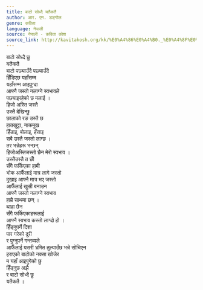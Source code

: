 ```yaml
---
title: बाटो सोध्दै यतैकतै
author: आर. एम. डङ्गोल
genre: कविता
language: नेपाली
source: नेपाली - कविता कोश
source_link: http://kavitakosh.org/kk/%E0%A4%86%E0%A4%B0._%E0%A4%8F%E0%A4%AE._%E0%A4%A1%E0%A4%99%E0%A5%8D%E0%A4%97%E0%A5%8B%E0%A4%B2
---
```


बाटो सोध्दै छु  
यतैकतै  
बाटो पछ्याउँदै पछ्याउँदै  
हिँडिएछ यहाँसम्म  
यहाँसम्म आइपुग्दा  
आफ्नै जस्तो नलाग्ने स्वभावले  
पछ्याइरहेको छ मलाई ।  
हिजो अस्ति जस्तै  
उस्तै देखिन्छु  
छालाको रङ उस्तै छ  
हातखुट्टा, नाकमुख  
हिँडाइ, बोलाइ, हँसाइ  
सबै उस्तै जस्तो लाग्छ ।  
तर भन्नेहरू भन्छन्  
हिजोअस्तिजस्तो छैन मेरो स्वभाव ।  
उस्तैउस्तै त छौँ  
सँगै फर्किएका हामी  
भोक आफैँलाई मात्र लागे जस्तो  
दुखाइ आफ्नै मात्र भए जस्तो  
आफैँलाई खुसी बनाउन  
आफ्नै जस्तो नलाग्ने स्वभाव  
हाम्रै साथमा छन् ।  
थाहा छैन  
सँगै फर्किएकाहरूलाई  
आफ्नै स्वभाव कस्तो लाग्दो हो ।  
हिँड्नुपर्ने दिशा  
पार गरेको दूरी  
र पुग्नुपर्ने गन्तव्यले  
आफैँलाई यसरी भ्रमित तुल्याउँछ भन्ने सोचिएन  
हराएको बाटोको नक्सा खोजेर  
म यहाँ आइपुगेको छु  
हिँड्नुछ अझै  
र बाटो सोध्दै छु  
यतैकतै ।
